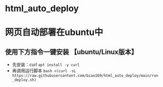# html_auto_deploy
# 网页自动部署在ubuntu中
## 使用下方指令一键安装 【ubuntu/Linux版本】
- 先安装：curl
  `
  apt install -y curl
  `
 - 再调用运行脚本
  `
  bash <(curl -sL https://raw.githubusercontent.com/biao169/html_auto_deploy/main/run_deploy.sh) 
  `
